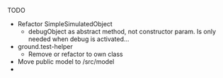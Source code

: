 TODO

* Refactor SimpleSimulatedObject
  * debugObject as abstract method, not constructor param. Is only needed when debug is activated...
* ground.test-helper
  * Remove or refactor to own class
* Move public model to /src/model
* 